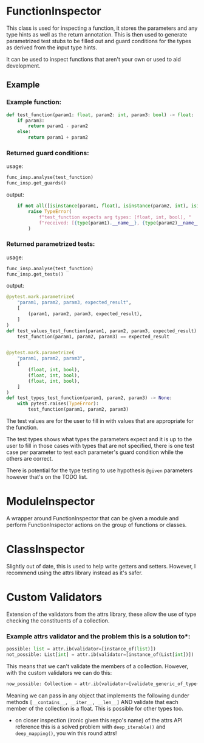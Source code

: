 # FunctionInspector


This class is used for inspecting a function, it stores the parameters and any type hints as well as the return annotation. 
This is then used to generate parametrized test stubs to be filled out and guard conditions for the types as derived from 
the input type hints.

It can be used to inspect functions that aren't your own or used to aid development.

## Example
### Example function:
```python
def test_function(param1: float, param2: int, param3: bool) -> float:
    if param3:
        return param1 - param2
    else:
        return param1 + param2
```

### Returned guard conditions:
usage:
```python
func_insp.analyse(test_function)
func_insp.get_guards()
```
output:
```python
    if not all([isinstance(param1, float), isinstance(param2, int), isinstance(param3, bool)]):
        raise TypeError(
            f"test_function expects arg types: [float, int, bool], "
            f"received: [{type(param1).__name__}, {type(param2)__name__}, {type(param3).__name__}]"
        )
```


### Returned parametrized tests:
usage:
```python
func_insp.analyse(test_function)
func_insp.get_tests()
```
output:
```python
@pytest.mark.parametrize(
    "param1, param2, param3, expected_result",
    [
        (param1, param2, param3, expected_result),
    ]
)
def test_values_test_function(param1, param2, param3, expected_result) -> None:
    test_function(param1, param2, param3) == expected_result


@pytest.mark.parametrize(
    "param1, param2, param3",
    [
        (float, int, bool),
        (float, int, bool),
        (float, int, bool),
    ]
)
def test_types_test_function(param1, param2, param3) -> None:
    with pytest.raises(TypeError):
        test_function(param1, param2, param3) 
```
The test values are for the user to fill in with values that are appropriate for the function.

The test types shows what types the parameters expect and it is up to the user to fill in those cases with types that are
not specified, there is one test case per parameter to test each parameter's guard condition while the others are correct.

There is potential for the type testing to use hypothesis `@given` parameters however that's on the TODO list.


# ModuleInspector

A wrapper around FunctionInspector that can be given a module and perform FunctionInspector actions on the group of functions or classes.


# ClassInspector

Slightly out of date, this is used to help write getters and setters. However, I recommend using the attrs library instead as it's safer.


# Custom Validators
Extension of the validators from the attrs library, these allow the use of type checking the constituents of a collection.

### Example attrs validator and the problem this is a solution to*:
```python
possible: list = attr.ib(validator=[instance_of(list)])
not_possible: List[int] = attr.ib(validator=[instance_of(List[int])])
```

This means that we can't validate the members of a collection. However, with the custom validators we can do this:

```python
now_possible: Collection = attr.ib(validator=[validate_generic_of_type(Collection, float)])
```

Meaning we can pass in any object that implements the following dunder methods `[__contains__, __iter__, __len__]` 
AND validate that each member of the collection is a float. This is possible for other types too.

* on closer inspection (ironic given this repo's name) of the attrs API reference this is a solved problem with `deep_iterable()` and `deep_mapping()`, you win this round attrs!
